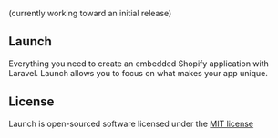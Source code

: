 (currently working toward an initial release)

## Launch

Everything you need to create an embedded Shopify application with Laravel. Launch allows you to focus on what makes your app unique.

## License

Launch is open-sourced software licensed under the [MIT license](http://opensource.org/licenses/MIT)
